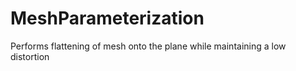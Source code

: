# MeshParameterization
 Performs flattening of mesh onto the plane while maintaining a low distortion 
